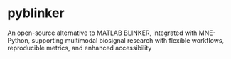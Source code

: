 # pyblinker
An open-source alternative to MATLAB BLINKER, integrated with MNE-Python, supporting multimodal biosignal research with flexible workflows, reproducible metrics, and enhanced accessibility
